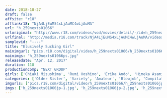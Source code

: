 ```yaml
---
date: 2018-10-27
draft: false
affsite: "r18"
afflinkr18: "NjA4LjEuMS4xLjAuMC4wLjAuMA"
url: "h_259nexts01066"
urloriginal: "http://www.r18.com/videos/vod/movies/detail/-/id=h_259nexts01066"
urlfinal: "http://media.r18.com/track/NjA4LjEuMS4xLjAuMC4wLjAuMA/videos/vod/movies/detail/-/id=h_259nexts01066"
samplevid: "----"
title: "Elusively Sucking Girl"
mainimgurl: "pics.r18.com/digital/video/h_259nexts01066/h_259nexts01066ps.jpg"
mainimgs: "h_259nexts01066ps.jpg"
releasedate: "Apr. 12, 2017"
duration: 118
productioncomp: "NEXT GROUP"
girls: ['Chiaki Mizushima', 'Rumi Hoshino', 'Erika Ando', 'Himeka Asamiya', 'Miku Tachibana', 'Miyu Okano']
categories: ['Older Sister', 'Variety', 'Amateur', 'Blowjob', 'Compilation']
imgurls: ['pics.r18.com/digital/video/h_259nexts01066/h_259nexts01066jp-1.jpg', 'pics.r18.com/digital/video/h_259nexts01066/h_259nexts01066jp-2.jpg', 'pics.r18.com/digital/video/h_259nexts01066/h_259nexts01066jp-3.jpg', 'pics.r18.com/digital/video/h_259nexts01066/h_259nexts01066jp-4.jpg', 'pics.r18.com/digital/video/h_259nexts01066/h_259nexts01066jp-5.jpg', 'pics.r18.com/digital/video/h_259nexts01066/h_259nexts01066jp-6.jpg', 'pics.r18.com/digital/video/h_259nexts01066/h_259nexts01066jp-7.jpg', 'pics.r18.com/digital/video/h_259nexts01066/h_259nexts01066jp-8.jpg', 'pics.r18.com/digital/video/h_259nexts01066/h_259nexts01066jp-9.jpg', 'pics.r18.com/digital/video/h_259nexts01066/h_259nexts01066jp-10.jpg', 'pics.r18.com/digital/video/h_259nexts01066/h_259nexts01066jp-11.jpg', 'pics.r18.com/digital/video/h_259nexts01066/h_259nexts01066jp-12.jpg', 'pics.r18.com/digital/video/h_259nexts01066/h_259nexts01066jp-13.jpg', 'pics.r18.com/digital/video/h_259nexts01066/h_259nexts01066jp-14.jpg', 'pics.r18.com/digital/video/h_259nexts01066/h_259nexts01066jp-15.jpg', 'pics.r18.com/digital/video/h_259nexts01066/h_259nexts01066jp-16.jpg', 'pics.r18.com/digital/video/h_259nexts01066/h_259nexts01066jp-17.jpg', 'pics.r18.com/digital/video/h_259nexts01066/h_259nexts01066jp-18.jpg', 'pics.r18.com/digital/video/h_259nexts01066/h_259nexts01066jp-19.jpg', 'pics.r18.com/digital/video/h_259nexts01066/h_259nexts01066jp-20.jpg']
imgs: ['h_259nexts01066jp-1.jpg', 'h_259nexts01066jp-2.jpg', 'h_259nexts01066jp-3.jpg', 'h_259nexts01066jp-4.jpg', 'h_259nexts01066jp-5.jpg', 'h_259nexts01066jp-6.jpg', 'h_259nexts01066jp-7.jpg', 'h_259nexts01066jp-8.jpg', 'h_259nexts01066jp-9.jpg', 'h_259nexts01066jp-10.jpg', 'h_259nexts01066jp-11.jpg', 'h_259nexts01066jp-12.jpg', 'h_259nexts01066jp-13.jpg', 'h_259nexts01066jp-14.jpg', 'h_259nexts01066jp-15.jpg', 'h_259nexts01066jp-16.jpg', 'h_259nexts01066jp-17.jpg', 'h_259nexts01066jp-18.jpg', 'h_259nexts01066jp-19.jpg', 'h_259nexts01066jp-20.jpg']
---
```

